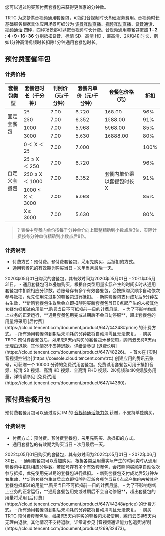 您可以通过购买预付费套餐包来获得更优惠的分钟数。

TRTC 为您提供音视频通用套餐包，可抵扣音视频时长基础服务费用。音视频时长基础服务根据具体应用场景可细分为 [语音互动直播](https://cloud.tencent.com/document/product/647/46252#.E8.AF.AD.E9.9F.B3.E4.BA.92.E5.8A.A8.E7.9B.B4.E6.92.AD)、[视频互动直播](https://cloud.tencent.com/document/product/647/46252#.E8.A7.86.E9.A2.91.E4.BA.92.E5.8A.A8.E7.9B.B4.E6.92.AD)、[语音通话](https://cloud.tencent.com/document/product/647/46252#.E8.AF.AD.E9.9F.B3.E9.80.9A.E8.AF.9D)、[视频通话](https://cloud.tencent.com/document/product/647/46252#.E8.A7.86.E9.A2.91.E9.80.9A.E8.AF.9D) 四种，四种场景都可以按音视频时长计费。音视频通用套餐包按照 **1 : 2 : 4 : 9 : 16 : 36** 分别抵扣语音、标清 SD、高清 HD 、超高清、2K和4K 时长，例如1分钟高清视频时长扣除4分钟通用套餐包时长。

[](id:year)
## 预付费套餐年包

### 计费价格
<style>.markdown-text-box table td, .markdown-text-box table th { text-align: center;}
</style>
<table>
<thead>
<tr>
<th>套餐包类型</th>
<th>套餐包时长（千分钟）</th>
<th>刊例价（元/千分钟）</th>
<th>套餐内单价（元/千分钟）</th>
<th>套餐包价格（元）</th>
<th>折扣</th>
</tr>
</thead>
<tbody><tr>
<td rowspan=4>固定套餐包</td>
<td>25</td>
<td>7.00</td>
<td>6.720</td>
<td>168.00</td>
<td>96%</td>
</tr>
<tr>
<td>250</td>
<td>7.00</td>
<td>6.352</td>
<td>1588.00</td>
<td>91%</td>
</tr>
<tr>
<td>1000</td>
<td>7.00</td>
<td>5.968</td>
<td>5968.00</td>
<td>85%</td>
</tr>
<tr>
<td>3000</td>
<td>7.00</td>
<td>5.630</td>
<td>16888.00</td>
<td>80%</td>
</tr>
<tr>
<td rowspan=5>自定义套餐包</td>
<td>0 ＜ X ＜ 25</td>
<td>7.00</td>
<td>7.000</td>
<td rowspan=5>套餐内单价乘以套餐包时长 X</td>
<td>100%</td>
</tr>
<tr>
<td>25 ≤ X ＜ 250</td>
<td>7.00</td>
<td>6.720</td>
<td>96%</td>
</tr>
<tr>
<td>250 ≤ X ＜ 1000</td>
<td>7.00</td>
<td>6.352</td>
<td>91%</td>
</tr>
<tr>
<td>1000 ≤ X ＜ 3000</td>
<td>7.00</td>
<td>5.968</td>
<td>85%</td>
</tr>
<tr>
<td>X ≥ 3000</td>
<td>7.00</td>
<td>5.630</td>
<td>80%</td>
</tr>
</tbody></table>

>? 表格中套餐内单价按每千分钟单价向上取整精确到小数点后3位，实际计费按每分钟单价精确到小数点后8位。

### 计费说明

- 付费方式：预付费。预付费套餐包，采用先购买、后抵扣的方式。
- 通用套餐包的有效期为购买当日 - 次年当月最后一天。
<dx-alert infotype="explain" title="示例">
2020年05月01日购买的套餐包，其有效时间为2020年05月01日 - 2021年05月31日。
</dx-alert>
- 通用套餐包可以叠加购买，根据各类型用量实际产生的时间实时从通用套餐包中扣除相应分钟数。若账号存有多个有效套餐包，会按照购买顺序自动依次参与抵扣，优先使用先过期的套餐包进行抵扣。
- 新购套餐包支付成功后5分钟左右生效，**新购套餐包生效后会立即扣除购买新套餐包当日0点起产生的未被其他套餐包抵扣过的用量**,购买当日不可抵扣前一日的计费用量。
- 为了不影响您线上业务的正常运行，**通用套餐包用完或过期后不会自动停服**，超出套餐包的用量将采用 [后付费](https://cloud.tencent.com/document/product/647/44248#price) 的计费方式。
- 所有通用套餐包到期后未消耗的分钟数将自动清零且无法恢复。
- 购买 TRTC 预付费套餐包后，如果您5天内购买的套餐包未被使用，腾讯云支持5天内无理由退款，其他情况不支持退款。详细请参见 [退费说明](https://cloud.tencent.com/document/product/647/48226)。
- 首次在 [实时音视频控制台](https://console.cloud.tencent.com/trtc) 创建应用的腾讯云账号，可获赠一个 10000 分钟的免费试用套餐包。免费试用套餐包可用于抵扣音频、标清 SD 视频、高清 HD 视频、全高清 FHD 视频、2K视频和4K视频服务用量，详情请参见 [免费试用](https://cloud.tencent.com/document/product/647/44360)。


[](id:month)
## 预付费套餐月包
预付费套餐月包可以通过购买 IM 的 [音视频通话能力包](https://cloud.tencent.com/document/product/269/11673#zz) 获赠，不支持单独购买。

### 计费说明

- 付费方式：预付费。预付费套餐包，采用先购买、后抵扣的方式。
- 通用套餐包的有效期为购买当日 - 次月最后一天。
<dx-alert infotype="explain" title="示例">
2022年05月01日购买的套餐包，其有效时间为2022年05月01日 - 2022年06月30日。
</dx-alert>
- 通用套餐包可以叠加购买，根据各类型用量实际产生的时间实时从通用套餐包中扣除相应分钟数。若账号存有多个有效套餐包，会按照购买顺序自动依次参与抵扣，优先使用先过期的套餐包进行抵扣。
- 新购套餐包支付成功后5分钟左右生效，**新购套餐包生效后会立即扣除购买新套餐包当日0点起产生的未被其他套餐包抵扣过的用量**,购买当日不可抵扣前一日的计费用量。
- 为了不影响您线上业务的正常运行，**通用套餐包用完或过期后不会自动停服**，超出套餐包的用量将采用 [后付费](https://cloud.tencent.com/document/product/647/44248#price) 的计费方式。
- 所有通用套餐包到期后未消耗的分钟数将自动清零且无法恢复。
- 购买 TRTC 预付费套餐包后，如果您5天内购买的套餐包未被使用，腾讯云支持5天内无理由退款，其他情况不支持退款。详细请参见 [音视频通话能力包退费说明](https://cloud.tencent.com/document/product/269/32473)。
